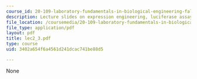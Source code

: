 ```yaml
---
course_id: 20-109-laboratory-fundamentals-in-biological-engineering-fall-2007
description: Lecture slides on expression engineering, luciferase assays, and RNA.
file_location: /coursemedia/20-109-laboratory-fundamentals-in-biological-engineering-fall-2007/3402a654f6a4561d241dcac741be88d5_lec2_3.pdf
file_type: application/pdf
layout: pdf
title: lec2_3.pdf
type: course
uid: 3402a654f6a4561d241dcac741be88d5

---
```

None